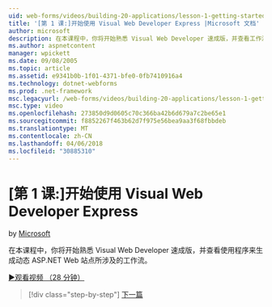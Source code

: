 ```yaml
---
uid: web-forms/videos/building-20-applications/lesson-1-getting-started-with-visual-web-developer-express
title: '[第 1 课:]开始使用 Visual Web Developer Express |Microsoft 文档'
author: microsoft
description: 在本课程中，你将开始熟悉 Visual Web Developer 速成版，并查看工作流中使用程序来生成动态涉及...
ms.author: aspnetcontent
manager: wpickett
ms.date: 09/08/2005
ms.topic: article
ms.assetid: e9341b0b-1f01-4371-bfe0-0fb7410916a4
ms.technology: dotnet-webforms
ms.prod: .net-framework
msc.legacyurl: /web-forms/videos/building-20-applications/lesson-1-getting-started-with-visual-web-developer-express
msc.type: video
ms.openlocfilehash: 273850d9d0605c70c366ba42b6d679a7c2be65e1
ms.sourcegitcommit: f8852267f463b62d7f975e56bea9aa3f68fbbdeb
ms.translationtype: MT
ms.contentlocale: zh-CN
ms.lasthandoff: 04/06/2018
ms.locfileid: "30885310"
---
```

<a name="lesson-1-getting-started-with-visual-web-developer-express"></a>[第 1 课:]开始使用 Visual Web Developer Express
====================
by [Microsoft](https://github.com/microsoft)

在本课程中，你将开始熟悉 Visual Web Developer 速成版，并查看使用程序来生成动态 ASP.NET Web 站点所涉及的工作流。

[&#9654;观看视频 （28 分钟）](https://channel9.msdn.com/Blogs/ASP-NET-Site-Videos/lesson-1-getting-started-with-visual-web-developer-express)

> [!div class="step-by-step"]
> [下一篇](lesson-2-creating-a-web-forms-user-interface.md)
